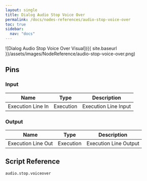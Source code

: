 ```yaml
---
layout: single
title: Dialog Audio Stop Voice Over
permalink: /docs/nodes-references/audio-stop-voice-over
toc: true
sidebar:
  nav: "docs"
---
```



![Dialog Audio Stop Voice Over Visual]({{ site.baseurl }}/assets/images/NodeReference/audio-stop-voice-over.png)

## Pins

### Input

| Name | Type | Description |
| --- | --- | --- |
| Execution Line In | Execution | Execution Line Input |

### Output

| Name | Type | Description |
| --- | --- | --- |
| Execution Line Out | Execution | Execution Line Output ||

## Script Reference
```
audio.stop.voiceover
```